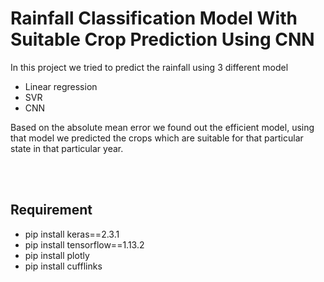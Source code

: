 # Rainfall Classification Model With Suitable Crop Prediction Using CNN

In this project we tried to predict the rainfall using 3 different model
- Linear regression
- SVR
- CNN

Based on the absolute mean error we found out the efficient model, using that model we predicted the crops which are suitable for that particular state in that particular year.

<br/><br/>

## Requirement 
- pip install keras==2.3.1
- pip install tensorflow==1.13.2
- pip install plotly
- pip install cufflinks
